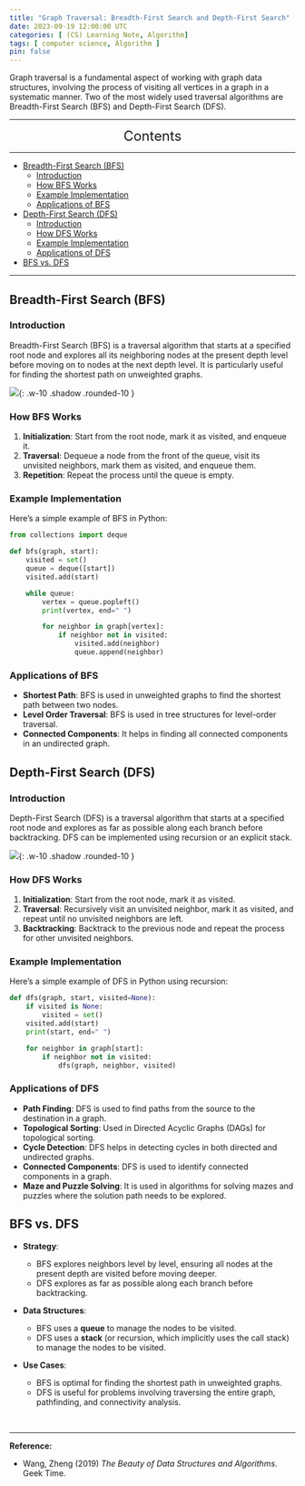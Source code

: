 ```yaml
---
title: "Graph Traversal: Breadth-First Search and Depth-First Search"
date: 2023-09-19 12:00:00 UTC
categories: [ (CS) Learning Note, Algorithm]
tags: [ computer science, Algorithm ]
pin: false
---
```


Graph traversal is a fundamental aspect of working with graph data structures, involving the process of visiting all vertices in a graph in a systematic manner. Two of the most widely used traversal algorithms are Breadth-First Search (BFS) and Depth-First Search (DFS).

---
<center><font size='5'> Contents </font></center>

---

<!-- TOC -->
  * [Breadth-First Search (BFS)](#breadth-first-search-bfs)
    * [Introduction](#introduction)
    * [How BFS Works](#how-bfs-works)
    * [Example Implementation](#example-implementation)
    * [Applications of BFS](#applications-of-bfs)
  * [Depth-First Search (DFS)](#depth-first-search-dfs)
    * [Introduction](#introduction-1)
    * [How DFS Works](#how-dfs-works)
    * [Example Implementation](#example-implementation-1)
    * [Applications of DFS](#applications-of-dfs)
  * [BFS vs. DFS](#bfs-vs-dfs)
<!-- TOC -->

---

## Breadth-First Search (BFS)

### Introduction

Breadth-First Search (BFS) is a traversal algorithm that starts at a specified root node and explores all its neighboring nodes at the present depth level before moving on to nodes at the next depth level. It is particularly useful for finding the shortest path on unweighted graphs.

![](https://i.postimg.cc/GhdvVgNS/bd1.png){: .w-10 .shadow .rounded-10 }

### How BFS Works

1. **Initialization**: Start from the root node, mark it as visited, and enqueue it.
2. **Traversal**: Dequeue a node from the front of the queue, visit its unvisited neighbors, mark them as visited, and enqueue them.
3. **Repetition**: Repeat the process until the queue is empty.



### Example Implementation

Here’s a simple example of BFS in Python:

```python
from collections import deque

def bfs(graph, start):
    visited = set()
    queue = deque([start])
    visited.add(start)

    while queue:
        vertex = queue.popleft()
        print(vertex, end=" ")

        for neighbor in graph[vertex]:
            if neighbor not in visited:
                visited.add(neighbor)
                queue.append(neighbor)
```

### Applications of BFS

- **Shortest Path**: BFS is used in unweighted graphs to find the shortest path between two nodes.
- **Level Order Traversal**: BFS is used in tree structures for level-order traversal.
- **Connected Components**: It helps in finding all connected components in an undirected graph.

## Depth-First Search (DFS)

### Introduction

Depth-First Search (DFS) is a traversal algorithm that starts at a specified root node and explores as far as possible along each branch before backtracking. DFS can be implemented using recursion or an explicit stack.

![](https://i.postimg.cc/G28hMDvj/bd2.png){: .w-10 .shadow .rounded-10 }

### How DFS Works

1. **Initialization**: Start from the root node, mark it as visited.
2. **Traversal**: Recursively visit an unvisited neighbor, mark it as visited, and repeat until no unvisited neighbors are left.
3. **Backtracking**: Backtrack to the previous node and repeat the process for other unvisited neighbors.

### Example Implementation

Here’s a simple example of DFS in Python using recursion:

```python
def dfs(graph, start, visited=None):
    if visited is None:
        visited = set()
    visited.add(start)
    print(start, end=" ")

    for neighbor in graph[start]:
        if neighbor not in visited:
            dfs(graph, neighbor, visited)
```

### Applications of DFS

- **Path Finding**: DFS is used to find paths from the source to the destination in a graph.
- **Topological Sorting**: Used in Directed Acyclic Graphs (DAGs) for topological sorting.
- **Cycle Detection**: DFS helps in detecting cycles in both directed and undirected graphs.
- **Connected Components**: DFS is used to identify connected components in a graph.
- **Maze and Puzzle Solving**: It is used in algorithms for solving mazes and puzzles where the solution path needs to be explored.

## BFS vs. DFS

- **Strategy**:
  - BFS explores neighbors level by level, ensuring all nodes at the present depth are visited before moving deeper.
  - DFS explores as far as possible along each branch before backtracking.

- **Data Structures**:
  - BFS uses a **queue** to manage the nodes to be visited.
  - DFS uses a **stack** (or recursion, which implicitly uses the call stack) to manage the nodes to be visited.

- **Use Cases**:
  - BFS is optimal for finding the shortest path in unweighted graphs.
  - DFS is useful for problems involving traversing the entire graph, pathfinding, and connectivity analysis.

<br>

---

**Reference:**

- Wang, Zheng (2019) _The Beauty of Data Structures and Algorithms_. Geek Time.
